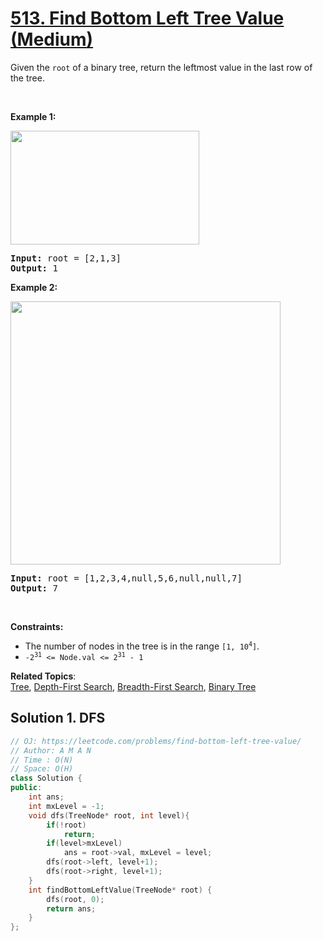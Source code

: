 # [513. Find Bottom Left Tree Value (Medium)](https://leetcode.com/problems/find-bottom-left-tree-value/)

<p>Given the <code>root</code> of a binary tree, return the leftmost value in the last row of the tree.</p>

<p>&nbsp;</p>
<p><strong>Example 1:</strong></p>
<img alt="" src="https://assets.leetcode.com/uploads/2020/12/14/tree1.jpg" style="width: 302px; height: 182px;">
<pre><strong>Input:</strong> root = [2,1,3]
<strong>Output:</strong> 1
</pre>

<p><strong>Example 2:</strong></p>
<img alt="" src="https://assets.leetcode.com/uploads/2020/12/14/tree2.jpg" style="width: 432px; height: 421px;">
<pre><strong>Input:</strong> root = [1,2,3,4,null,5,6,null,null,7]
<strong>Output:</strong> 7
</pre>

<p>&nbsp;</p>
<p><strong>Constraints:</strong></p>

<ul>
	<li>The number of nodes in the tree is in the range <code>[1, 10<sup>4</sup>]</code>.</li>
	<li><code>-2<sup>31</sup> &lt;= Node.val &lt;= 2<sup>31</sup> - 1</code></li>
</ul>


**Related Topics**:  
[Tree](https://leetcode.com/tag/tree/), [Depth-First Search](https://leetcode.com/tag/depth-first-search/), [Breadth-First Search](https://leetcode.com/tag/breadth-first-search/), [Binary Tree](https://leetcode.com/tag/binary-tree/)

## Solution 1. DFS

```cpp
// OJ: https://leetcode.com/problems/find-bottom-left-tree-value/
// Author: A M A N
// Time : O(N)
// Space: O(H)
class Solution {
public:
    int ans;
    int mxLevel = -1;
    void dfs(TreeNode* root, int level){
        if(!root)
            return;
        if(level>mxLevel)
            ans = root->val, mxLevel = level;
        dfs(root->left, level+1);
        dfs(root->right, level+1);
    }
    int findBottomLeftValue(TreeNode* root) {
        dfs(root, 0);
        return ans;
    }
};
```
